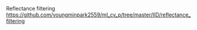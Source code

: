 Reflectance filtering  
https://github.com/youngminpark2559/ml_cv_p/tree/master/IID/reflectance_filtering
